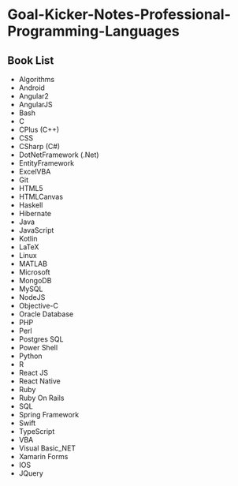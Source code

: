 # Goal-Kicker-Notes-Professional-Programming-Languages
## Book List
*   Algorithms
*   Android
*   Angular2
*   AngularJS
*   Bash
*   C
*   CPlus (C++)
*   CSS
*   CSharp (C#)
*   DotNetFramework (.Net)
*   EntityFramework
*   ExcelVBA
*   Git
*   HTML5
*   HTMLCanvas
*   Haskell
*   Hibernate
*   Java
*   JavaScript
*   Kotlin
*   LaTeX
*   Linux
*   MATLAB
*   Microsoft
*   MongoDB
*   MySQL
*   NodeJS
*   Objective-C
*   Oracle Database
*   PHP
*   Perl
*   Postgres SQL
*   Power Shell
*   Python
*   R
*   React JS
*   React Native
*   Ruby 
*   Ruby On Rails
*   SQL
*   Spring Framework
*   Swift
*   TypeScript
*   VBA
*   Visual Basic_NET
*   Xamarin Forms
*   IOS
*   JQuery
